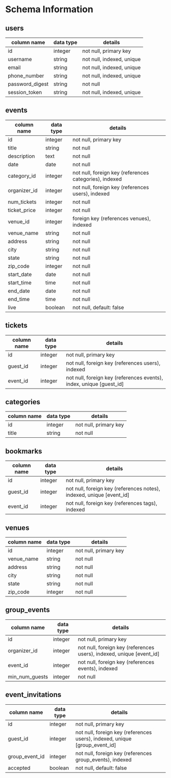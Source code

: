 # Schema Information

## users
column name     | data type | details
----------------|-----------|-----------------------
id              | integer   | not null, primary key
username        | string    | not null, indexed, unique
email           | string    | not null, indexed, unique
phone_number    | string    | not null, indexed, unique
password_digest | string    | not null
session_token   | string    | not null, indexed, unique

## events
column name | data type | details
------------|-----------|-----------------------
id          | integer   | not null, primary key
title       | string    | not null
description | text      | not null
date        | date      | not null
category_id | integer   | not null, foreign key (references categories), indexed
organizer_id | integer  | not null, foreign key (references users), indexed
num_tickets | integer   | not null
ticket_price| integer   | not null
venue_id    | integer   | foreign key (references venues), indexed
venue_name  | string    | not null
address     | string    | not null
city        | string    | not null
state       | string    | not null
zip_code    | integer   | not null
start_date  | date      | not null
start_time  | time      | not null
end_date    | date      | not null
end_time    | time      | not null
live        | boolean   | not null, default: false

## tickets
column name | data type | details
------------|-----------|-----------------------
id          | integer   | not null, primary key
guest_id    | integer   | not null, foreign key (references users), indexed
event_id    | integer   | not null, foreign key (references events), index, unique [guest_id]

## categories
column name | data type | details
------------|-----------|-----------------------
id          | integer   | not null, primary key
title       | string    | not null

## bookmarks
column name | data type | details
------------|-----------|-----------------------
id          | integer   | not null, primary key
guest_id    | integer   | not null, foreign key (references notes), indexed, unique [event_id]
event_id    | integer   | not null, foreign key (references tags), indexed

## venues
column name | data type | details
------------|-----------|-----------------------
id          | integer   | not null, primary key
venue_name  | string    | not null
address     | string    | not null
city        | string    | not null
state       | string    | not null
zip_code    | integer   | not null

## group_events
column name | data type | details
------------|-----------|-----------------------
id          | integer   | not null, primary key
organizer_id| integer   | not null, foreign key (references users), indexed, unique [event_id]
event_id    | integer   | not null, foreign key (references events), indexed
min_num_guests | integer | not null

## event_invitations
column name | data type | details
------------|-----------|-----------------------
id          | integer   | not null, primary key
guest_id    | integer   | not null, foreign key (references users), indexed, unique [group_event_id]
group_event_id | integer | not null, foreign key (references group_events), indexed
accepted | boolean | not null, default: false
